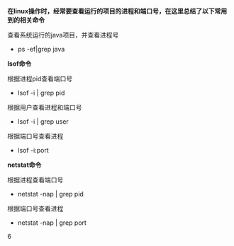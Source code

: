 **在linux操作时，经常要查看运行的项目的进程和端口号，在这里总结了以下常用到的相关命令**

查看系统运行的java项目，并查看进程号

- ps -ef|grep java

**lsof命令**

根据进程pid查看端口号

- lsof -i | grep pid

根据用户查看进程和端口号

- lsof -i | grep user

根据端口号查看进程

- lsof -i:port

**netstat命令**

根据进程查看端口号

- netstat -nap | grep pid

根据端口号查看进程

- netstat -nap | grep port

6
